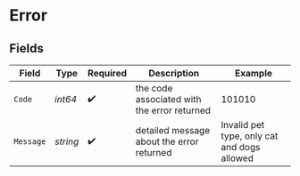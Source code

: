 # Error


## Fields

| Field                                       | Type                                        | Required                                    | Description                                 | Example                                     |
| ------------------------------------------- | ------------------------------------------- | ------------------------------------------- | ------------------------------------------- | ------------------------------------------- |
| `Code`                                      | *int64*                                     | :heavy_check_mark:                          | the code associated with the error returned | 101010                                      |
| `Message`                                   | *string*                                    | :heavy_check_mark:                          | detailed message about the error returned   | Invalid pet type, only cat and dogs allowed |